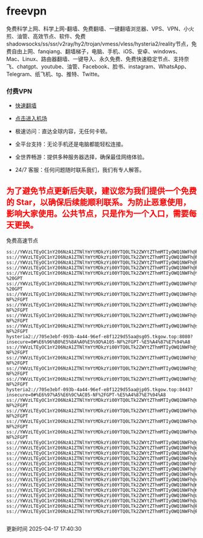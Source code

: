# freevpn

免费科学上网、科学上网-翻墙、免费翻墙、一键翻墙浏览器、VPS、VPN、小火煎、油管、高效节点、软件、免费shadowsocks/ss/ssr/v2ray/hy2/trojan/vmess/vless/hysteria2/reality节点，免费自由上网、fanqiang、翻墙梯子，电脑、手机、iOS、安卓、windows、Mac、Linux、路由器翻墙、一键导入、永久免费、免费快速稳定节点、支持奈飞、chatgpt、youtube、油管、Facebook、脸书、instagram、WhatsApp、Telegram、纸飞机、tg、推特、Twitte。

### 付费VPN
* [快速翻墙](https://xgogo.sbs/#/register?code=wxADDy87) 

* [点击进入机场](https://xgogo.sbs/#/register?code=wxADDy87) 

* 极速访问：直达全球内容，无任何卡顿。

* 全平台支持：无论手机还是电脑都能轻松连接。

* 全世界畅游：提供多种服务器选择，确保最佳网络体验。

* 24/7 客服：任何问题随时联系我们，我们有专人解答。

## <font color="red">为了避免节点更新后失联，建议您为我们提供一个免费的 Star，以确保后续能顺利联系。为防止恶意使用，影响大家使用。公共节点，只是作为一个入口，需要每天更换。</font>

免费高速节点

```ss://YWVzLTEyOC1nY206NzA1ZTNlYmYtMDkzYi00YTQ0LTk2ZWYtZThmMTIyOWQ1NWFh@hk01.jgrtoioceaw.help:50384#%E9%A6%99%E6%B8%AF01
ss://YWVzLTEyOC1nY206NzA1ZTNlYmYtMDkzYi00YTQ0LTk2ZWYtZThmMTIyOWQ1NWFh@hk02.jigreliewolf.click:17889#%E9%A6%99%E6%B8%AF02
ss://YWVzLTEyOC1nY206NzA1ZTNlYmYtMDkzYi00YTQ0LTk2ZWYtZThmMTIyOWQ1NWFh@hk03.jigreliewolf.click:10838#%E9%A6%99%E6%B8%AF03
ss://YWVzLTEyOC1nY206NzA1ZTNlYmYtMDkzYi00YTQ0LTk2ZWYtZThmMTIyOWQ1NWFh@hk04.jgrtoioceaw.help:29956#%E9%A6%99%E6%B8%AF04
ss://YWVzLTEyOC1nY206NzA1ZTNlYmYtMDkzYi00YTQ0LTk2ZWYtZThmMTIyOWQ1NWFh@hk05.ijgelrkasd.click:41284#%E9%A6%99%E6%B8%AF05
ss://YWVzLTEyOC1nY206NzA1ZTNlYmYtMDkzYi00YTQ0LTk2ZWYtZThmMTIyOWQ1NWFh@tw01.jigreliewolf.click:30995#%E5%8F%B0%E6%B9%BE01%20-%20GPT
ss://YWVzLTEyOC1nY206NzA1ZTNlYmYtMDkzYi00YTQ0LTk2ZWYtZThmMTIyOWQ1NWFh@tw02.ijgelrkasd.click:22610#%E5%8F%B0%E6%B9%BE02%20-%20GPT
ss://YWVzLTEyOC1nY206NzA1ZTNlYmYtMDkzYi00YTQ0LTk2ZWYtZThmMTIyOWQ1NWFh@sg01.jgrtoioceaw.help:55559#%E6%96%B0%E5%8A%A0%E5%9D%A101%20-NF%2FGPT
ss://YWVzLTEyOC1nY206NzA1ZTNlYmYtMDkzYi00YTQ0LTk2ZWYtZThmMTIyOWQ1NWFh@sg02.jigreliewolf.click:40574#%E6%96%B0%E5%8A%A0%E5%9D%A102%20-NF%2FGPT
ss://YWVzLTEyOC1nY206NzA1ZTNlYmYtMDkzYi00YTQ0LTk2ZWYtZThmMTIyOWQ1NWFh@sg03.ijgelrkasd.click:23716#%E6%96%B0%E5%8A%A0%E5%9D%A103%20-NF%2FGPT
ss://YWVzLTEyOC1nY206NzA1ZTNlYmYtMDkzYi00YTQ0LTk2ZWYtZThmMTIyOWQ1NWFh@sg04.jgrtoioceaw.help:17971#%E6%96%B0%E5%8A%A0%E5%9D%A104%20-NF%2FGPT
hysteria2://705e3ebf-093b-4a44-96ef-e8f1229d55aa@sg05.tkgow.top:8080?insecure=0#%E6%96%B0%E5%8A%A0%E5%9D%A105-NF%2FGPT-%E5%A4%87%E7%94%A8
ss://YWVzLTEyOC1nY206NzA1ZTNlYmYtMDkzYi00YTQ0LTk2ZWYtZThmMTIyOWQ1NWFh@jp01.jgrtoioceaw.help:58645#%E6%97%A5%E6%9C%AC01%20-NF%2FGPT
ss://YWVzLTEyOC1nY206NzA1ZTNlYmYtMDkzYi00YTQ0LTk2ZWYtZThmMTIyOWQ1NWFh@jp02.jgrtoioceaw.help:47462#%E6%97%A5%E6%9C%AC02%20-NF%2FGPT
ss://YWVzLTEyOC1nY206NzA1ZTNlYmYtMDkzYi00YTQ0LTk2ZWYtZThmMTIyOWQ1NWFh@jp03.jigreliewolf.click:33414#%E6%97%A5%E6%9C%AC03%20-NF%2FGPT
ss://YWVzLTEyOC1nY206NzA1ZTNlYmYtMDkzYi00YTQ0LTk2ZWYtZThmMTIyOWQ1NWFh@jp04.ijgelrkasd.click:58223#%E6%97%A5%E6%9C%AC04%20-NF%2FGPT
hysteria2://705e3ebf-093b-4a44-96ef-e8f1229d55aa@jp05.tkgow.top:8443?insecure=0#%E6%97%A5%E6%9C%AC05-NF%2FGPT-%E5%A4%87%E7%94%A8
ss://YWVzLTEyOC1nY206NzA1ZTNlYmYtMDkzYi00YTQ0LTk2ZWYtZThmMTIyOWQ1NWFh@us01.jgrtoioceaw.help:48129#%E7%BE%8E%E5%9B%BD01%20-NF%2FGPT
ss://YWVzLTEyOC1nY206NzA1ZTNlYmYtMDkzYi00YTQ0LTk2ZWYtZThmMTIyOWQ1NWFh@us02.jgrtoioceaw.help:44907#%E7%BE%8E%E5%9B%BD02%20-NF%2FGPT
ss://YWVzLTEyOC1nY206NzA1ZTNlYmYtMDkzYi00YTQ0LTk2ZWYtZThmMTIyOWQ1NWFh@us03.jigreliewolf.click:43330#%E7%BE%8E%E5%9B%BD03%20-NF%2FGPT
ss://YWVzLTEyOC1nY206NzA1ZTNlYmYtMDkzYi00YTQ0LTk2ZWYtZThmMTIyOWQ1NWFh@us04.ijgelrkasd.click:44130#%E7%BE%8E%E5%9B%BD04%20-NF%2FGPT
ss://YWVzLTEyOC1nY206NzA1ZTNlYmYtMDkzYi00YTQ0LTk2ZWYtZThmMTIyOWQ1NWFh@gb01.jgrtoioceaw.help:27765#%E8%8B%B1%E5%9B%BD01
ss://YWVzLTEyOC1nY206NzA1ZTNlYmYtMDkzYi00YTQ0LTk2ZWYtZThmMTIyOWQ1NWFh@gb02.jigreliewolf.click:52762#%E8%8B%B1%E5%9B%BD02
ss://YWVzLTEyOC1nY206NzA1ZTNlYmYtMDkzYi00YTQ0LTk2ZWYtZThmMTIyOWQ1NWFh@de01.jgrtoioceaw.help:20635#%E5%BE%B7%E5%9B%BD01
ss://YWVzLTEyOC1nY206NzA1ZTNlYmYtMDkzYi00YTQ0LTk2ZWYtZThmMTIyOWQ1NWFh@de02.jigreliewolf.click:52770#%E5%BE%B7%E5%9B%BD02
ss://YWVzLTEyOC1nY206NzA1ZTNlYmYtMDkzYi00YTQ0LTk2ZWYtZThmMTIyOWQ1NWFh@fr01.ijgelrkasd.click:32568#%E6%B3%95%E5%9B%BD01
ss://YWVzLTEyOC1nY206NzA1ZTNlYmYtMDkzYi00YTQ0LTk2ZWYtZThmMTIyOWQ1NWFh@fr02.jigreliewolf.click:45265#%E6%B3%95%E5%9B%BD02
ss://YWVzLTEyOC1nY206NzA1ZTNlYmYtMDkzYi00YTQ0LTk2ZWYtZThmMTIyOWQ1NWFh@ca01.jigreliewolf.click:30461#%E5%8A%A0%E6%8B%BF%E5%A4%A701
ss://YWVzLTEyOC1nY206NzA1ZTNlYmYtMDkzYi00YTQ0LTk2ZWYtZThmMTIyOWQ1NWFh@ca02.ijgelrkasd.click:24053#%E5%8A%A0%E6%8B%BF%E5%A4%A702
ss://YWVzLTEyOC1nY206NzA1ZTNlYmYtMDkzYi00YTQ0LTk2ZWYtZThmMTIyOWQ1NWFh@my01.jigreliewolf.click:52408#%E9%A9%AC%E6%9D%A5%E8%A5%BF%E4%BA%9A01
ss://YWVzLTEyOC1nY206NzA1ZTNlYmYtMDkzYi00YTQ0LTk2ZWYtZThmMTIyOWQ1NWFh@my02.ijgelrkasd.click:25519#%E9%A9%AC%E6%9D%A5%E8%A5%BF%E4%BA%9A02
ss://YWVzLTEyOC1nY206NzA1ZTNlYmYtMDkzYi00YTQ0LTk2ZWYtZThmMTIyOWQ1NWFh@au01.jgrtoioceaw.help:13460#%E6%BE%B3%E5%A4%A7%E5%88%A9%E4%BA%9A01
ss://YWVzLTEyOC1nY206NzA1ZTNlYmYtMDkzYi00YTQ0LTk2ZWYtZThmMTIyOWQ1NWFh@au02.ijgelrkasd.click:46073#%E6%BE%B3%E5%A4%A7%E5%88%A9%E4%BA%9A02
ss://YWVzLTEyOC1nY206NzA1ZTNlYmYtMDkzYi00YTQ0LTk2ZWYtZThmMTIyOWQ1NWFh@ko01.jgrtoioceaw.help:46108#%E9%9F%A9%E5%9B%BD01
ss://YWVzLTEyOC1nY206NzA1ZTNlYmYtMDkzYi00YTQ0LTk2ZWYtZThmMTIyOWQ1NWFh@ko02.jigreliewolf.click:50181#%E9%9F%A9%E5%9B%BD02


```
更新时间 2025-04-17 17:40:30